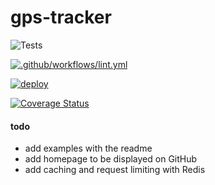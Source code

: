# gps-tracker

![Tests](https://github.com/thesammy2010/gps-tracker/actions/workflows/test.yml/badge.svg)

[![.github/workflows/lint.yml](https://github.com/thesammy2010/gps-tracker/actions/workflows/lint.yml/badge.svg)](https://github.com/thesammy2010/gps-tracker/actions/workflows/lint.yml)

[![deploy](https://github.com/thesammy2010/gps-tracker/actions/workflows/deployment.yml/badge.svg)](https://github.com/thesammy2010/gps-tracker/actions/workflows/deploy.yml)

[![Coverage Status](https://coveralls.io/repos/github/thesammy2010/gps-tracker/badge.svg)](https://coveralls.io/github/thesammy2010/gps-tracker)


#### todo
- add examples with the readme
- add homepage to be displayed on GitHub
- add caching and request limiting with Redis
